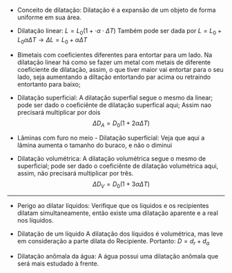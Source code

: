 - Conceito de dilatação: Dilatação é a expansão de um objeto de forma uniforme em sua área.

- Dilatação linear: $L = L_0 (1+\cdot \alpha \cdot \Delta T)$
Também pode ser dada por $L = L_{0}+L_{0}\alpha \Delta T \rightarrow \Delta L = L_{0} + \alpha \Delta T$

- Bimetais com coeficientes diferentes para entortar para um lado.
Na dilatação linear há como se fazer um metal com metais de diferente coeficiente de dilatação, assim, o que tiver maior vai entortar para o seu lado, seja aumentando a diltação entortando par acima ou retraindo entortanto para baixo;

- Dilatação superficial: A dilatação superfial segue o mesmo da linear; pode ser dado o coeficiênte de dilatação superfical aqui; Assim nao precisará multiplicar por dois
$$
\Delta D_{A} = D_{0}(1 + 2\alpha \Delta T)  
$$

- Lâminas com furo no meio  - Dilatação superficial: Veja que aqui a lâmina aumenta o tamanho do buraco, e não o diminui 

- Dilatação volumétrica: A dilatação volumétrica segue o mesmo de superficial; pode ser dado o coeficiênte de dilatação volumétrica aqui, assim, não precisará multiplicar por três.
$$
\Delta D_{V} = D_{0}(1+3 \alpha \Delta T)
$$


----

-  Perigo ao dilatar líquidos: Verifique que os líquidos e os recipientes dilatam simultaneamente, então existe uma dilatação aparente e a real nos líquidos. 

- Dilatação de um líquido A dilatação dos líquidos é volumétrica, mas leve em consideração a parte dilata do Recipiente. Portanto: $D = d_r + d_a$ 

- Dilatação anômala da água: A água possui uma dilatação anômala que será mais estudado à frente. 